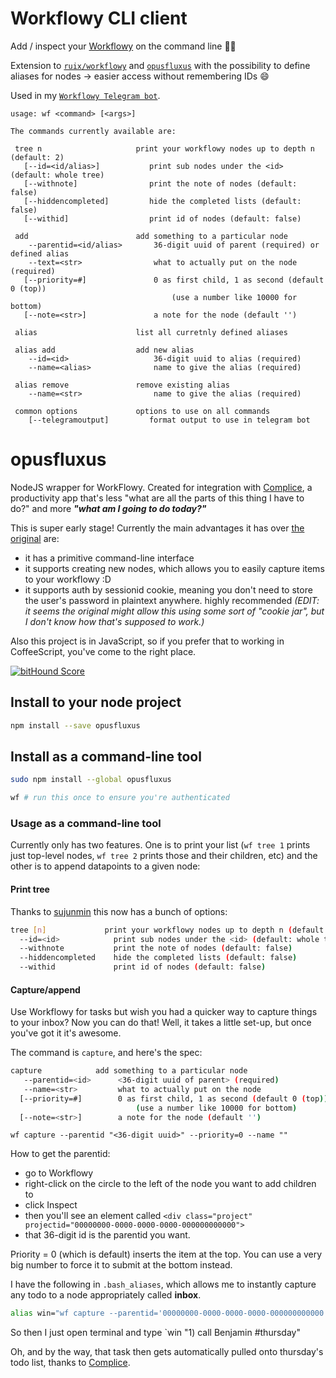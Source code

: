 # Workflowy CLI client

Add / inspect your [Workflowy](https://workflowy.com/) on the command line ✌🏼

Extension to [`ruix/workflowy`](https://github.com/ruxi/workflowy) and [`opusfluxus`](https://github.com/malcolmocean/opusfluxus) with the possibility to define aliases for nodes → easier access without remembering IDs 😄

Used in my [`Workflowy Telegram bot`](https://github.com/lacinoire/workflowy-tg-bot).

```
usage: wf <command> [<args>]

The commands currently available are:

 tree n                     print your workflowy nodes up to depth n (default: 2)
   [--id=<id/alias>]           print sub nodes under the <id> (default: whole tree)
   [--withnote]                print the note of nodes (default: false)
   [--hiddencompleted]         hide the completed lists (default: false)
   [--withid]                  print id of nodes (default: false)

 add                        add something to a particular node
    --parentid=<id/alias>       36-digit uuid of parent (required) or defined alias
    --text=<str>                what to actually put on the node (required)
   [--priority=#]               0 as first child, 1 as second (default 0 (top))
                                    (use a number like 10000 for bottom)
   [--note=<str>]               a note for the node (default '')

 alias                      list all curretnly defined aliases

 alias add                  add new alias
    --id=<id>                   36-digit uuid to alias (required)
    --name=<alias>              name to give the alias (required)

 alias remove               remove existing alias
    --name=<str>                name to give the alias (required)

 common options             options to use on all commands
    [--telegramoutput]         format output to use in telegram bot
```

# opusfluxus

NodeJS wrapper for WorkFlowy. Created for integration with [Complice](https://complice.co), a productivity app that's less "what are all the parts of this thing I have to do?" and more ***"what am I going to do today?"***

This is super early stage! Currently the main advantages it has over [the original](https://github.com/ruxi/workflowy) are:

- it has a primitive command-line interface
- it supports creating new nodes, which allows you to easily capture items to your workflowy :D
- it supports auth by sessionid cookie, meaning you don't need to store the user's password in plaintext anywhere. highly recommended *(EDIT: it seems the original might allow this using some sort of "cookie jar", but I don't know how that's supposed to work.)*

Also this project is in JavaScript, so if you prefer that to working in CoffeeScript, you've come to the right place.

[![bitHound Score](https://www.bithound.io/github/malcolmocean/opusfluxus/badges/score.svg)](https://www.bithound.io/github/malcolmocean/opusfluxus)

## Install to your node project

```bash
npm install --save opusfluxus
```

## Install as a command-line tool

```bash
sudo npm install --global opusfluxus

wf # run this once to ensure you're authenticated
```

### Usage as a command-line tool

Currently only has two features. One is to print your list (`wf tree 1` prints just top-level nodes, `wf tree 2` prints those and their children, etc) and the other is to append datapoints to a given node:

#### Print tree

Thanks to [sujunmin](https://github.com/sujunmin) this now has a bunch of options:

```bash
tree [n]             print your workflowy nodes up to depth n (default: 2)
  --id=<id>            print sub nodes under the <id> (default: whole tree)
  --withnote           print the note of nodes (default: false)
  --hiddencompleted    hide the completed lists (default: false)
  --withid             print id of nodes (default: false)
```

#### Capture/append

Use Workflowy for tasks but wish you had a quicker way to capture things to your inbox? Now you can do that! Well, it takes a little set-up, but once you've got it it's awesome.

The command is `capture`, and here's the spec:

```bash
capture            add something to a particular node
   --parentid=<id>      <36-digit uuid of parent> (required)
   --name=<str>         what to actually put on the node
  [--priority=#]        0 as first child, 1 as second (default 0 (top))
                            (use a number like 10000 for bottom)
  [--note=<str>]        a note for the node (default '')

```

`wf capture --parentid "<36-digit uuid>" --priority=0 --name ""`

How to get the parentid:

- go to Workflowy
- right-click on the circle to the left of the node you want to add children to
- click Inspect
- then you'll see an element called `<div class="project" projectid="00000000-0000-0000-0000-000000000000">`
- that 36-digit id is the parentid you want.

Priority = 0 (which is default) inserts the item at the top. You can use a very big number to force it to submit at the bottom instead.

I have the following in `.bash_aliases`, which allows me to instantly capture any todo to a node appropriately called **inbox**.

```bash
alias win="wf capture --parentid='00000000-0000-0000-0000-000000000000' --name"
```

So then I just open terminal and type `win "1) call Benjamin #thursday"

Oh, and by the way, that task then gets automatically pulled onto thursday's todo list, thanks to [Complice](https://complice.co/and/workflowy).
